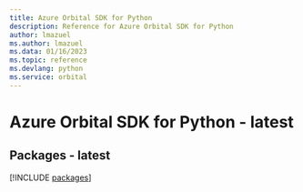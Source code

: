 ```yaml
---
title: Azure Orbital SDK for Python
description: Reference for Azure Orbital SDK for Python
author: lmazuel
ms.author: lmazuel
ms.data: 01/16/2023
ms.topic: reference
ms.devlang: python
ms.service: orbital
---
```

# Azure Orbital SDK for Python - latest
## Packages - latest
[!INCLUDE [packages](orbital-index.md)]